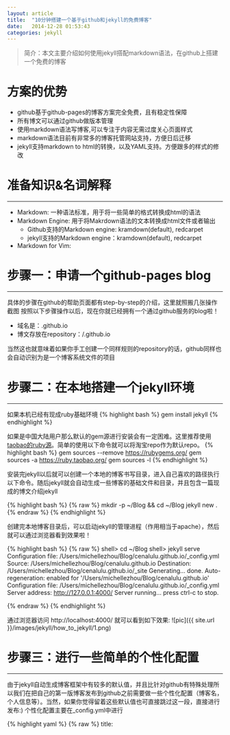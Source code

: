 ```yaml
---
layout: article
title:  "10分钟搭建一个基于github和jekyll的免费博客"
date:   2014-12-28 01:53:43
categories: jekyll
---
```


>简介：本文主要介绍如何使用jekyll搭配markdown语法，在github上搭建一个免费的博客


# 方案的优势
- github基于github-pages的博客方案完全免费，且有稳定性保障
- 所有博文可以通过github做版本管理
- 使用markdown语法写博客,可以专注于内容无需过度关心页面样式
- markdown语法目前有非常多的博客托管网站支持，方便日后迁移
- jekyll支持markdown to html的转换，以及YAML支持。方便跟多的样式的修改


# 准备知识&名词解释
---

- Markdown: 一种语法标准，用于将一些简单的格式转换成html的语法
- Markdown Engine: 用于将Makrdown语法的文本转换成html文件或者输出
    - Github支持的Markdown engine: kramdown(default), redcarpet
    - jekyll支持的Markdown engine：kramdown(default), redcarpet
- Markdown for Vim: 

# 步骤一：申请一个github-pages blog
---

具体的步骤在github的帮助页面都有step-by-step的介绍，这里就照搬几张操作截图
按照以下步骤操作以后，现在你就已经拥有一个通过github服务的blog啦！

- 域名是：<username>.github.io
- 博文存放在repository：<username>/<username>.github.io

当然这也就意味着如果你手工创建一个同样规则的repository的话，github同样也会自动识别为是一个博客系统文件的项目


# 步骤二：在本地搭建一个jekyll环境
---

如果本机已经有现成ruby基础环境
{% highlight bash %}
gem install jekyll
{% endhighlight %}

如果是中国大陆用户那么默认的gem源进行安装会有一定困难。这里推荐使用[taobao的ruby源](https://ruby.taobao.org/)。简单的使用以下命令就可以将淘宝repo作为默认repo。
{% highlight bash %}
gem sources --remove https://rubygems.org/
gem sources -a https://ruby.taobao.org/
gem sources -l
{% endhighlight %}

安装完jekyll以后就可以创建一个本地的博客书写目录，进入自己喜欢的路径执行以下命令。随后jekyll就会自动生成一些博客的基础文件和目录，并且包含一篇现成的博文介绍jekyll

{% highlight bash %}
{% raw %}
mkdir -p ~/Blog && cd ~/Blog
jekyll new .
{% endraw %}
{% endhighlight %}


创建完本地博客目录后，可以启动jekyll的管理进程（作用相当于apache），然后就可以通过浏览器看到效果啦！

{% highlight bash %}
{% raw %}
shell> cd ~/Blog
shell> jekyll serve
Configuration file: /Users/michellezhou/Blog/cenalulu.github.io/_config.yml
Source: /Users/michellezhou/Blog/cenalulu.github.io
Destination: /Users/michellezhou/Blog/cenalulu.github.io/_site
Generating...
done.
Auto-regeneration: enabled for '/Users/michellezhou/Blog/cenalulu.github.io'
Configuration file: /Users/michellezhou/Blog/cenalulu.github.io/_config.yml
Server address: http://127.0.0.1:4000/
Server running... press ctrl-c to stop.

{% endraw %}
{% endhighlight %}


通过浏览器访问 http://localhost:4000/ 就可以看到如下效果:
![pic]({{ site.url }}/images/jekyll/how_to_jekyll/1.png)


# 步骤三：进行一些简单的个性化配置
---

由于jekyll自动生成博客框架中有较多的默认值，并且比针对github有特殊处理所以我们在把自己的第一版博客发布到github之前需要做一些个性化配置（博客名，个人信息等）。当然，如果你觉得留着这些默认值也可直接跳过这一段，直接进行发布:)
个性化配置主要在_config.yml中进行

{% highlight yaml %}
{% raw %}
title: <title>
email: <email>
description: > # <description>
twitter_username: <twitter_username>
github_username:  <github_username>
kramdown:
  input: GFM
{% endraw %}
{% endhighlight %}


在post-list页面（也即index页面)增加excerpt（即文章简介功能）。将Blog根目录下的index.html中`site.pages`这一行下增加一行 {% raw %} `{{ post.excerpt }}` {% endraw %}


# Tips
---

- kramdown的语法，以及对Markdown的渲染和最基础的Markdown之间有一定差别，建议查阅[kramdown官方文档](http://kramdown.gettalong.org/quickref.html)
- 如果是Vim党，那么可以使用[vim-markdown](https://github.com/gabrielelana/vim-markdown)这个插件编辑Markdown文件
- jekyll的html渲染时还使用了基于liquid的模板语法，如果希望在文中输出例如 {% raw %} `{{ word_to_escape }}` {% endraw %} 这样的标签可以参考[stackoverflow上的回答](http://stackoverflow.com/questions/3426182/how-to-escape-liquid-template-tags)


## reference
---

1. <https://help.github.com/articles/using-jekyll-with-pages/>
2. [build blog with jekyll and github pages](http://www.smashingmagazine.com/2014/08/01/build-blog-jekyll-github-pages/)
3. [manage post ecerpt](http://melandri.net/2013/11/24/manage-posts-excerpt-in-jekyll/)


